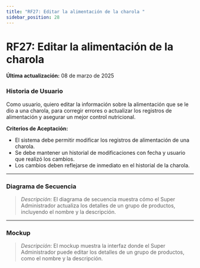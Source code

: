```yaml
---
title: "RF27: Editar la alimentación de la charola "  
sidebar_position: 28
---
```


# RF27: Editar la alimentación de la charola 

**Última actualización:** 08 de marzo de 2025

### Historia de Usuario
Como usuario, quiero editar la información sobre la alimentación que se le dio a una charola, para corregir errores o actualizar los registros de alimentación y asegurar un mejor control nutricional.


  **Criterios de Aceptación:**
  - El sistema debe permitir modificar los registros de alimentación de una charola.
  - Se debe mantener un historial de modificaciones con fecha y usuario que realizó los cambios.
  - Los cambios deben reflejarse de inmediato en el historial de la charola.

---

### Diagrama de Secuencia

> *Descripción*: El diagrama de secuencia muestra cómo el Super Administrador actualiza los detalles de un grupo de productos, incluyendo el nombre y la descripción.

---

### Mockup

> *Descripción*: El mockup muestra la interfaz donde el Super Administrador puede editar los detalles de un grupo de productos, como el nombre y la descripción.
